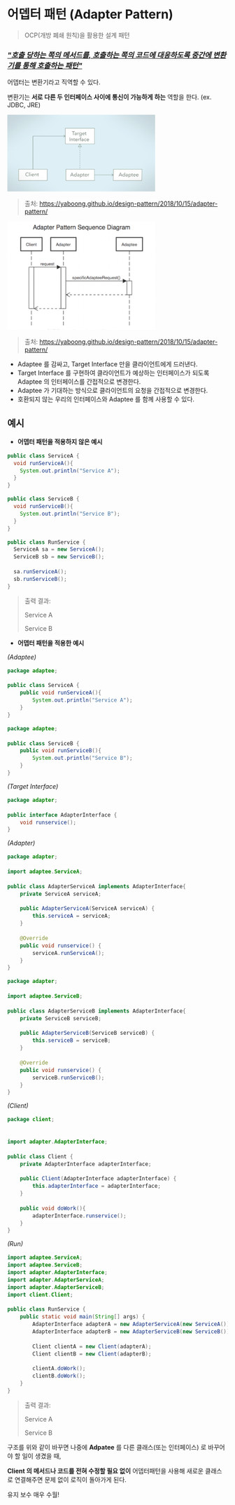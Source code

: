 # 어뎁터 패턴 (Adapter Pattern)

> OCP(개방 폐쇄 원칙)을 활용한 설계 패턴



### ***<u>"호출 당하는 쪽의 메서드를, 호출하는 쪽의 코드에 대응하도록 중간에 변환기를 통해 호출하는 패턴"</u>***



어뎁터는 변환기라고 직역할 수 있다.

변환기는 **서로 다른 두 인터페이스 사이에 통신이 가능하게 하는** 역할을 한다. (ex. JDBC, JRE)



<img src="img_adapter_1.png" alt="img_adapter_1" style="zoom:33%;" />

> 출처: https://yaboong.github.io/design-pattern/2018/10/15/adapter-pattern/

<img src="img_adapter_2.png" alt="img_adapter_2" style="zoom:33%;" />

> 출처: https://yaboong.github.io/design-pattern/2018/10/15/adapter-pattern/ 



- Adaptee 를 감싸고, Target Interface 만을 클라이언트에게 드러낸다.
- Target Interface 를 구현하여 클라이언트가 예상하는 인터페이스가 되도록 Adaptee 의 인터페이스를 간접적으로 변경한다.
- Adaptee 가 기대하는 방식으로 클라이언트의 요청을 간접적으로 변경한다.
- 호환되지 않는 우리의 인터페이스와 Adaptee 를 함께 사용할 수 있다.



## 예시

- **어뎁터 패턴을 적용하지 않은 예시**

```java
public class ServiceA {
  void runServiceA(){
    System.out.println("Service A");
  }
}
```

```java
public class ServiceB {
  void runServiceB(){
    System.out.println("Service B");
  }
}
```

```java
public class RunService {
  ServiceA sa = new ServiceA();
  ServiceB sb = new ServiceB();
  
  sa.runServiceA();
  sb.runServiceB();
}
```

> 출력 결과:
>
> Service A
>
> Service B



- **어뎁터 패턴을 적용한 예시**

*(Adaptee)*

```java
package adaptee;

public class ServiceA {
    public void runServiceA(){
        System.out.println("Service A");
    }
}
```

```java
package adaptee;

public class ServiceB {
    public void runServiceB(){
        System.out.println("Service B");
    }
}
```

*(Target Interface)*

```java
package adapter;

public interface AdapterInterface {
    void runservice();
}
```

*(Adapter)*

```java
package adapter;

import adaptee.ServiceA;

public class AdapterServiceA implements AdapterInterface{
    private ServiceA serviceA;

    public AdapterServiceA(ServiceA serviceA) {
        this.serviceA = serviceA;
    }

    @Override
    public void runservice() {
        serviceA.runServiceA();
    }
}
```

```java
package adapter;

import adaptee.ServiceB;

public class AdapterServiceB implements AdapterInterface{
    private ServiceB serviceB;

    public AdapterServiceB(ServiceB serviceB) {
        this.serviceB = serviceB;
    }

    @Override
    public void runservice() {
        serviceB.runServiceB();
    }
}
```

*(Client)*

```java
package client;


import adapter.AdapterInterface;

public class Client {
    private AdapterInterface adapterInterface;

    public Client(AdapterInterface adapterInterface) {
        this.adapterInterface = adapterInterface;
    }

    public void doWork(){
        adapterInterface.runservice();
    }
}
```

*(Run)*

```java
import adaptee.ServiceA;
import adaptee.ServiceB;
import adapter.AdapterInterface;
import adapter.AdapterServiceA;
import adapter.AdapterServiceB;
import client.Client;

public class RunService {
    public static void main(String[] args) {
        AdapterInterface adapterA = new AdapterServiceA(new ServiceA());
        AdapterInterface adapterB = new AdapterServiceB(new ServiceB());

        Client clientA = new Client(adapterA);
        Client clientB = new Client(adapterB);

        clientA.doWork();
        clientB.doWork();
    }
}
```

> 출력 결과:
>
> Service A
>
> Service B



구조를 위와 같이 바꾸면 나중에 **Adpatee** 를 다른 클래스(또는 인터페이스) 로 바꾸어야 할 일이 생겼을 때, 

**Client 의 메서드나 코드를 전혀 수정할 필요 없이** 어뎁터패턴을 사용해 새로운 클래스로 연결해주면 문제 없이 로직이 돌아가게 된다. 

유지 보수 매우 수월!



### 





